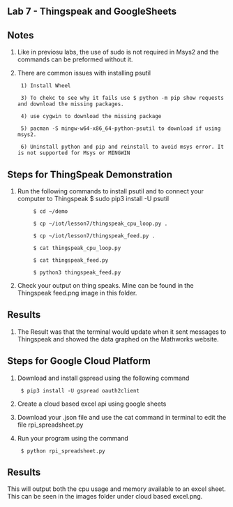 ## Lab 7 - Thingspeak and GoogleSheets

## Notes
1) Like in previosu labs, the use of sudo is not required in Msys2 and the commands can be preformed without it.
2) There are common issues with installing psutil

        1) Install Wheel
        
        3) To chekc to see why it fails use $ python -m pip show requests and download the missing packages.
        
        4) use cygwin to download the missing package
        
        5) pacman -S mingw-w64-x86_64-python-psutil to download if using msys2. 
        
        6) Uninstall python and pip and reinstall to avoid msys error. It is not supported for Msys or MINGWIN

## Steps for ThingSpeak Demonstration
1) Run the following commands to install psutil and to connect your computer to Thingspeak
            $ sudo pip3 install -U psutil
            
            $ cd ~/demo
            
            $ cp ~/iot/lesson7/thingspeak_cpu_loop.py .
            
            $ cp ~/iot/lesson7/thingspeak_feed.py .
            
            $ cat thingspeak_cpu_loop.py
            
            $ cat thingspeak_feed.py
            
            $ python3 thingspeak_feed.py

2) Check your output on thing speaks. Mine can be found in the Thingspeak feed.png image in this folder. 

## Results
1) The Result was that the terminal would update when it sent messages to Thingspeak and showed the data graphed on the Mathworks website. 

## Steps for Google Cloud Platform

1) Download and install gspread using the following command
 
        $ pip3 install -U gspread oauth2client
        
2) Create a cloud based excel api using google sheets     
          
3) Download your .json file and use the cat command in terminal to edit the file rpi_spreadsheet.py

5) Run your program using the command 

        $ python rpi_spreadsheet.py
## Results         
This will output both the cpu usage and memory available to an excel sheet. This can be seen in the images folder under cloud based excel.png. 


